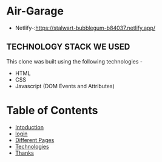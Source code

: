 # Air-Garage
* Netlify-:https://stalwart-bubblegum-b84037.netlify.app/


## TECHNOLOGY STACK WE USED
This clone was built using the following technologies - 
* HTML
* CSS
* Javascript (DOM Events and Attributes)


# Table of Contents
* [Intoduction](#introduction)
* [login](#login)
* [Different Pages](#different_pages)
* [Technologies](#technologies)
* [Thanks](#thanks)
